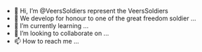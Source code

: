 - 👋 Hi, I’m @VeersSoldiers represent the VeersSoldiers
- 👀 We develop for honour to one of the great freedom soldier ...
- 🌱 I’m currently learning ...
- 💞️ I’m looking to collaborate on ...
- 📫 How to reach me ...

<!---
VeersSoldiers/VeersSoldiers is a ✨ special ✨ repository because its `README.md` (this file) appears on your GitHub profile.
You can click the Preview link to take a look at your changes.
--->
